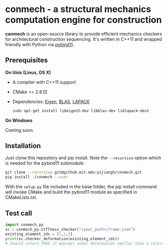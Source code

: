 # conmech - a structural mechanics computation engine for construction

**conmech** is an open-source library to provide efficient mechanics checkers for architectural construction sequencing. It's written in C++11 and wrapped friendly with Python via [pybind11].

## Prerequisites

**On Unix (Linux, OS X)**

* A compiler with C++11 support
* CMake >= 2.8.12
* Dependencies: [Eigen], [BLAS], [LAPACK]
    
    ```bash
    sudo apt-get install libeigen3-dev libblas-dev liblapack-devs
    ```

**On Windows**

Coming soon.

## Installation

Just clone this repository and pip install. Note the `--recursive` option which is needed for the pybind11 submodule:

```bash
git clone --recursive git@github.mit.edu:yijiangh/conmech.git
pip install ./conmech --user
```

With the `setup.py` file included in the base folder, the pip install command will invoke CMake and build the pybind11 module as specified in CMakeLists.txt.

## Test call

```python
import conmech_py
sc = conmech_py.stffness_checker("<your_path>/frame.json")
existing_element_ids = [1,2,3]
print(sc.checker_deformation(existing_element_ids))
# should return TRUE if maximal nodal deformation smaller than a tolerance, FALSE otherwise
```

[pybind11]: https://github.com/pybind/pybind11
[eigen]: http://eigen.tuxfamily.org/index.php?title=Main_Page
[BLAS]: https://www.netlib.org/blas/
[LAPACK]: http://www.netlib.org/lapack/